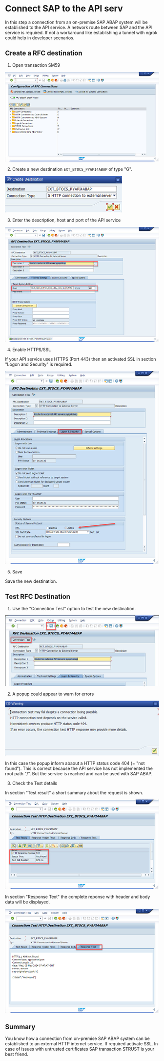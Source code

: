 # Connect SAP to the API serv

In this step a connection from an on-premise SAP ABAP system will be established to the API service. A network route between SAP and the API service is required. 
If not a workaround like establishing a tunnel with ngrok could help in developer scenarios.

## Create a RFC destination

1. Open transaction SM59

![sm59 transaction](res/sm59_transaction.jpg)

2. Create a new destination `EXT_BTOCS_PYAPI4ABAP` of type "G".

![sm59 new destination](res/sm59_new_destination.jpg)

3. Enter the description, host and port of the API service

![sm59 enter main parameters](res/sm59_desc_host.jpg)

4. Enable HTTPS/SSL

If your API service uses HTTPS (Port 443) then an activated SSL in section "Logon and Security" is required.

![sm59 ssl](res/sm59_ssl.jpg)

5. Save

Save the new destination.

## Test RFC Destination

1. Use the "Connection Test" option to test the new destination.

![sm59 connection test](res/sm59_test.jpg)

2. A popup could appear to warn for errors

![sm59 popup](res/sm59_test_popup.jpg)

In this case the popup inform abaout a HTTP status code 404 (= "not found"). This is correct because the API service has not implemented the root path "/". But the service is reached and can be used with SAP ABAP.

3. Check the Test details

In section "Test result" a short summary about the request is shown. 

![sm59 test result summary](res/sm59_test_result.jpg)

In section "Response Text" the complete reponse with header and body data will be displayed.

![sm59 result body](res/sm59_test_response.jpg)

## Summary

You know how a connection from on-premise SAP ABAP system can be established to an external HTTP internet service. If required activate SSL. In case of issues with untrusted certificates SAP transaction STRUST is your best friend.
